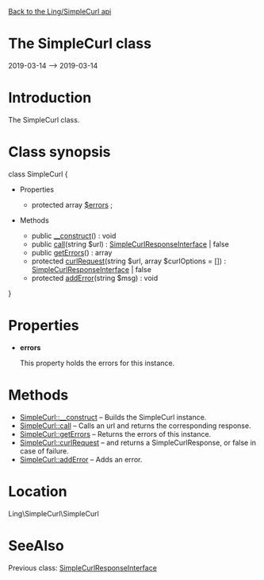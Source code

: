 [Back to the Ling/SimpleCurl api](https://github.com/lingtalfi/SimpleCurl/blob/master/doc/api/Ling/SimpleCurl.md)



The SimpleCurl class
================
2019-03-14 --> 2019-03-14






Introduction
============

The SimpleCurl class.



Class synopsis
==============


class <span class="pl-k">SimpleCurl</span>  {

- Properties
    - protected array [$errors](#property-errors) ;

- Methods
    - public [__construct](https://github.com/lingtalfi/SimpleCurl/blob/master/doc/api/Ling/SimpleCurl/SimpleCurl/__construct.md)() : void
    - public [call](https://github.com/lingtalfi/SimpleCurl/blob/master/doc/api/Ling/SimpleCurl/SimpleCurl/call.md)(string $url) : [SimpleCurlResponseInterface](https://github.com/lingtalfi/SimpleCurl/blob/master/doc/api/Ling/SimpleCurl/Response/SimpleCurlResponseInterface.md) | false
    - public [getErrors](https://github.com/lingtalfi/SimpleCurl/blob/master/doc/api/Ling/SimpleCurl/SimpleCurl/getErrors.md)() : array
    - protected [curlRequest](https://github.com/lingtalfi/SimpleCurl/blob/master/doc/api/Ling/SimpleCurl/SimpleCurl/curlRequest.md)(string $url, array $curlOptions = []) : [SimpleCurlResponseInterface](https://github.com/lingtalfi/SimpleCurl/blob/master/doc/api/Ling/SimpleCurl/Response/SimpleCurlResponseInterface.md) | false
    - protected [addError](https://github.com/lingtalfi/SimpleCurl/blob/master/doc/api/Ling/SimpleCurl/SimpleCurl/addError.md)(string $msg) : void

}




Properties
=============

- <span id="property-errors"><b>errors</b></span>

    This property holds the errors for this instance.
    
    



Methods
==============

- [SimpleCurl::__construct](https://github.com/lingtalfi/SimpleCurl/blob/master/doc/api/Ling/SimpleCurl/SimpleCurl/__construct.md) &ndash; Builds the SimpleCurl instance.
- [SimpleCurl::call](https://github.com/lingtalfi/SimpleCurl/blob/master/doc/api/Ling/SimpleCurl/SimpleCurl/call.md) &ndash; Calls an url and returns the corresponding response.
- [SimpleCurl::getErrors](https://github.com/lingtalfi/SimpleCurl/blob/master/doc/api/Ling/SimpleCurl/SimpleCurl/getErrors.md) &ndash; Returns the errors of this instance.
- [SimpleCurl::curlRequest](https://github.com/lingtalfi/SimpleCurl/blob/master/doc/api/Ling/SimpleCurl/SimpleCurl/curlRequest.md) &ndash; and returns a SimpleCurlResponse, or false in case of failure.
- [SimpleCurl::addError](https://github.com/lingtalfi/SimpleCurl/blob/master/doc/api/Ling/SimpleCurl/SimpleCurl/addError.md) &ndash; Adds an error.





Location
=============
Ling\SimpleCurl\SimpleCurl


SeeAlso
==============
Previous class: [SimpleCurlResponseInterface](https://github.com/lingtalfi/SimpleCurl/blob/master/doc/api/Ling/SimpleCurl/Response/SimpleCurlResponseInterface.md)<br>
